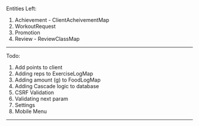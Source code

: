 
Entities Left:

1. Achievement - ClientAcheivementMap
2. WorkoutRequest
3. Promotion
4. Review - ReviewClassMap

---

Todo:

1. Add points to client
2. Adding reps to ExerciseLogMap
3. Adding amount (g) to FoodLogMap
4. Adding Cascade logic to database
5. CSRF Validation
6. Validating next param
7. Settings
8. Mobile Menu


---
